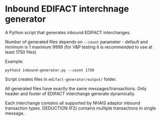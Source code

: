 # Inbound EDIFACT interchnage generator

A Python script that generates inbound EDIFACT interchanges.

Number of generated files depends on  `--count` parameter - default and minimum is 1 maximum 9999
(for V&P testing it is recommended to use at least 1750 files)

Example:
````
python3 inbound-generator.py --count 1750
````
Script creates files in `edifact-generator/output/` folder.

All generated files have exactly the same messages/transactions. Only header and footer of EDIFACT interchange generate dynamically.

Each interchange contains all supported by NHAIS adaptor inbound transaction types. DEDUCTION (F2) contains multiple transactions in single message.
